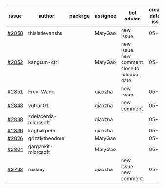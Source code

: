 | issue | author | package | assignee | bot advice | created date of issue | target release date | date from target |
| ------ | ------ | ------ | ------ | ------ | ------ | ------ | :-----: |
| [#2858](https://github.com/Azure/sdk-release-request/issues/2858) | thisisdevanshu |  | MaryGao | new issue. | 05-31 | 06-14 |  |
| [#2852](https://github.com/Azure/sdk-release-request/issues/2852) | kangsun-ctrl |  | MaryGao | new issue. new comment. close to release date.  | 05-31 | 06-02 | 0 |
| [#2851](https://github.com/Azure/sdk-release-request/issues/2851) | Frey-Wang |  | qiaozha | new issue. | 05-27 | 06-06 |  |
| [#2843](https://github.com/Azure/sdk-release-request/issues/2843) | vutran01 |  | qiaozha | new comment. | 05-26 | 06-09 |  |
| [#2838](https://github.com/Azure/sdk-release-request/issues/2838) | zdelacerda-microsoft |  | qiaozha |  | 05-25 | 06-08 |  |
| [#2836](https://github.com/Azure/sdk-release-request/issues/2836) | kagbakpem |  | qiaozha |  | 05-23 | 05-25 |  |
| [#2826](https://github.com/Azure/sdk-release-request/issues/2826) | grizzlytheodore |  | MaryGao |  | 05-19 | 05-24 |  |
| [#2804](https://github.com/Azure/sdk-release-request/issues/2804) | gargankit-microsoft |  | MaryGao |  | 05-16 | 06-15 |  |
| [#2782](https://github.com/Azure/sdk-release-request/issues/2782) | ruslany |  | qiaozha | new issue. new comment. | 05-12 | 05-24 |  |
